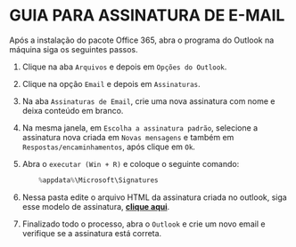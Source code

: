 # GUIA PARA ASSINATURA DE E-MAIL

Após a instalação do pacote Office 365, abra o programa do Outlook na máquina siga os seguintes passos.

1. Clique na aba `Arquivos` e depois em `Opções do Outlook`.

2. Clique na opção `Email` e depois em `Assinaturas`.

3. Na aba `Assinaturas de Email`, crie uma nova assinatura com nome e deixa conteúdo em branco.

4. Na mesma janela, em `Escolha a assinatura padrão`, selecione a assinatura nova criada em `Novas mensagens` e também em `Respostas/encaminhamentos`, após clique em `Ok`.

5. Abra o `executar (Win + R)` e coloque o seguinte comando:

    ```powershell
        %appdata%\Microsoft\Signatures
    ```

6. Nessa pasta edite o arquivo HTML da assinatura criada no outlook, siga esse modelo de assinatura, **[clique aqui](./assinatura.html)**.

7. Finalizado todo o processo, abra o `Outlook` e crie um novo email e verifique se a assinatura está correta.
